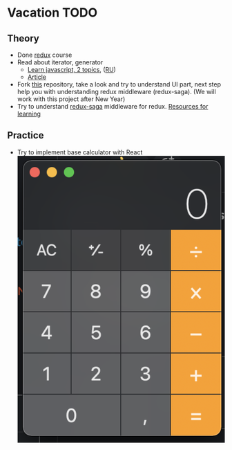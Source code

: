 # Vacation TODO

## Theory
* Done [redux](https://egghead.io/courses/getting-started-with-redux) course
* Read about iterator, generator
  * [Learn javascript, 2 topics](https://javascript.info/generators-iterators), ([RU](https://learn.javascript.ru/generators-iterators))
  * [Article](https://nickbulljs.medium.com/%D0%B7%D0%B0%D1%87%D0%B5%D0%BC-%D0%BE%D0%BD%D0%B8-%D0%BD%D1%83%D0%B6%D0%BD%D1%8B-%D0%B2-javascript-symbol-iterator-generator-d5d186b4f1bd)
* Fork [this](https://github.com/lipskiy-aleh/organization-helper) repository, take a look and try to understand UI part, next step help you with understanding redux middleware (redux-saga). (We will work with this project after New Year)
* Try to understand [redux-saga](https://redux-saga.js.org/) middleware for redux. [Resources for learning](https://redux-saga.js.org/docs/ExternalResources.html)

## Practice
* Try to implement base calculator with React
![calculator example](./img/calculator.png)